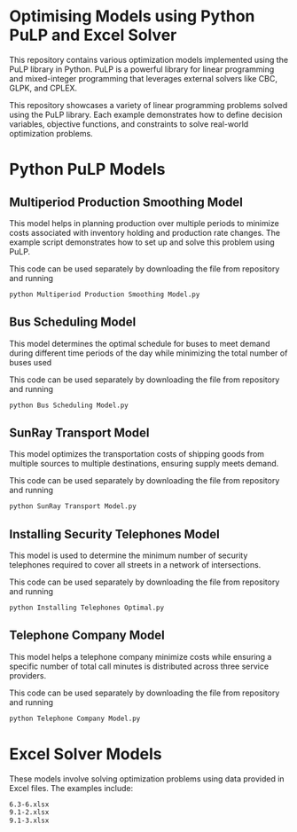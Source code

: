 # Optimising Models using Python PuLP and Excel Solver

This repository contains various optimization models implemented using the PuLP library in Python. PuLP is a powerful library for linear programming and mixed-integer programming that leverages external solvers like CBC, GLPK, and CPLEX.

This repository showcases a variety of linear programming problems solved using the PuLP library. Each example demonstrates how to define decision variables, objective functions, and constraints to solve real-world optimization problems.


# Python PuLP Models

## Multiperiod Production Smoothing Model
This model helps in planning production over multiple periods to minimize costs associated with inventory holding and production rate changes. The example script demonstrates how to set up and solve this problem using PuLP.

This code can be used separately by downloading the file from repository and running
```bash
python Multiperiod Production Smoothing Model.py 
```

## Bus Scheduling Model
This model determines the optimal schedule for buses to meet demand during different time periods of the day while minimizing the total number of buses used

This code can be used separately by downloading the file from repository and running
```bash
python Bus Scheduling Model.py 
```

## SunRay Transport Model
This model optimizes the transportation costs of shipping goods from multiple sources to multiple destinations, ensuring supply meets demand.

This code can be used separately by downloading the file from repository and running
```bash
python SunRay Transport Model.py
```

## Installing Security Telephones Model
This model is used to determine the minimum number of security telephones required to cover all streets in a network of intersections.

This code can be used separately by downloading the file from repository and running
```bash
python Installing Telephones Optimal.py
```

## Telephone Company Model
This model helps a telephone company minimize costs while ensuring a specific number of total call minutes is distributed across three service providers.

This code can be used separately by downloading the file from repository and running
```bash
python Telephone Company Model.py
```

# Excel Solver Models
These models involve solving optimization problems using data provided in Excel files. The examples include:
```bash
6.3-6.xlsx
9.1-2.xlsx
9.1-3.xlsx
```
